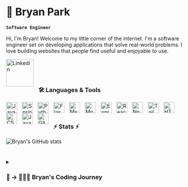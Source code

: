 # 🌊 Bryan Park

**`Software Engineer`**

Hi, I'm Bryan! Welcome to my little corner of the internet. I'm a software engineer set on developing applications that solve real-world problems. I love building websites that people find useful and enjoyable to use. 

  <a href="https://www.linkedin.com/in/bryanjpark">
    <img align="left" alt="Linkedin" width="75px" style="padding-right:10px;" src="https://cdn.jsdelivr.net/gh/devicons/devicon/icons/linkedin/linkedin-original-wordmark.svg"/>
  </a>
  <br>
  <br>

#
          
### 🛠 Languages & Tools

<img align="left" alt="Java" width="30px" style="padding-right:10px;" src="https://cdn.jsdelivr.net/gh/devicons/devicon/icons/java/java-original.svg"/>
<img align="left" alt="Spring" width="30px" style="padding-right:10px;" src="https://cdn.jsdelivr.net/gh/devicons/devicon/icons/spring/spring-original.svg" />
<img align="left" alt="Python" width="30px" style="padding-right:10px;" src="https://cdn.jsdelivr.net/gh/devicons/devicon/icons/python/python-original.svg" />
<img align="left" alt="Flask" width="30px" style="padding-right:10px;" src="https://cdn.jsdelivr.net/gh/devicons/devicon/icons/flask/flask-original.svg" />
<img align="left" alt="MySQL" width="30px" style="padding-right:10px;" src="https://cdn.jsdelivr.net/gh/devicons/devicon/icons/mysql/mysql-original.svg" />
<img align="left" alt="MongoDB" width="30px" style="padding-right:10px;" src="https://cdn.jsdelivr.net/gh/devicons/devicon/icons/mongodb/mongodb-original.svg" />
<img align="left" alt="ExpressJS" width="30px" style="padding-right:10px;" src="https://cdn.jsdelivr.net/gh/devicons/devicon/icons/express/express-original.svg" />
<img align="left" alt="React" width="30px" style="padding-right:10px;" src="https://cdn.jsdelivr.net/gh/devicons/devicon/icons/react/react-original.svg" />
<img align="left" alt="NodeJS" width="30px" style="padding-right:10px;" src="https://cdn.jsdelivr.net/gh/devicons/devicon/icons/nodejs/nodejs-original.svg" />
<img align="left" alt="TailwindCSS" width="30px" style="padding-right:10px;" src="https://cdn.jsdelivr.net/gh/devicons/devicon/icons/tailwindcss/tailwindcss-plain.svg" />
<img align="left" alt="HTML" width="30px" style="padding-right:10px;" src="https://cdn.jsdelivr.net/gh/devicons/devicon/icons/html5/html5-plain.svg" />
<img align="left" alt="CSS" width="30px" style="padding-right:10px;" src="https://cdn.jsdelivr.net/gh/devicons/devicon/icons/css3/css3-plain.svg" />
<img align="left" alt="JavaScript" width="30px" style="padding-right:10px;" src="https://cdn.jsdelivr.net/gh/devicons/devicon/icons/javascript/javascript-plain.svg" />
<img align="left" alt="GitHub" width="30px" style="padding-right:10px;" src="https://cdn.jsdelivr.net/gh/devicons/devicon/icons/github/github-original.svg" />
<br />

#

### ⚡️ Stats ⚡️

![Bryan's GitHub stats](https://github-readme-stats.vercel.app/api?username=bryan-j-park&show_icons=true&theme=tokyonight)

<!-- ![GitHub Streak](https://streak-stats.demolab.com?user=ForrestKnight&theme=gruvbox&border_radius=4.5) -->

#

<details>
 <summary><h3>🏥 -> 👨🏻‍💻 Bryan's Coding Journey</h3></summary>
    Prior to pursuing a career as a software engineer, I worked as a Physical Therapist Assistant at a hospital. I have always had a passion for learning about technology and being able to utilize it in my daily life, but I never thought of it as a career. Fastforward to the summer of 2022, I learned about coding bootcamps and how software engineers were able to make an impact on the world. This was like bringing my two passions together, helping people and tech. I strive to make applications that can help not just myself, but as many people as possible. Hopefully one day, you will end up using an application I was able to help build.

[Linkedin]: www.linkedin.com/in/bryanjpark
